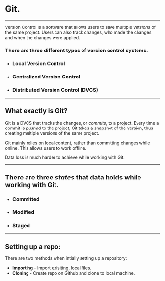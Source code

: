 # **Git.**

---

Version Control is a software that allows users to save multiple *versions* of the same project. Users can also track changes, who made the changes and when the changes were applied. 

### There are three different types of version control systems.

* ### **Local Version Control** 
* ### **Centralized Version Control** 
* ### **Distributed Version Control (DVCS)**

---
## What exactly is Git?

Git is a DVCS that tracks the changes, or *commits*, to a project. Every time a commit is *pushed* to the project, Git takes a snapshot of the version, thus creating multiple versions of the same project. 

Git mainly relies on local content, rather than committing changes while online. This allows users to work offline. 

Data loss is much harder to achieve while working with Git.

---

## There are three *states* that data holds while working with Git. 
* ### **Committed**
* ### **Modified**
* ### **Staged**

---
## Setting up a repo:

There are two methods when intially setting up a repository:

* **Importing** - Import exisiting, local files.
* **Cloning** - Create repo on Github and clone to local machine. 

